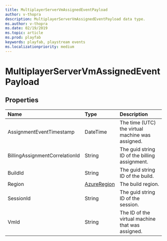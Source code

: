```yaml
---
title: MultiplayerServerVmAssignedEventPayload
author: v-thopra
description: MultiplayerServerVmAssignedEventPayload data type.
ms.author: v-thopra
ms.date: 02/19/2019
ms.topic: article
ms.prod: playfab
keywords: playfab, playstream events
ms.localizationpriority: medium
---
```


# MultiplayerServerVmAssignedEventPayload

## Properties

|Name|Type|Description|
| :--------------------|:-------------------|:----------------------|
|AssignmentEventTimestamp|DateTime|The time (UTC) the virtual machine was assigned.|
|BillingAssignmentCorrelationId|String|The guid string ID of the billing assignment.|
|BuildId|String|The guid string ID of the build.|
|Region|[AzureRegion](azureregion.md)|The build region.|
|SessionId|String|The guid string ID of the session.|
|VmId|String|The ID of the virtual machine that was assigned.|

